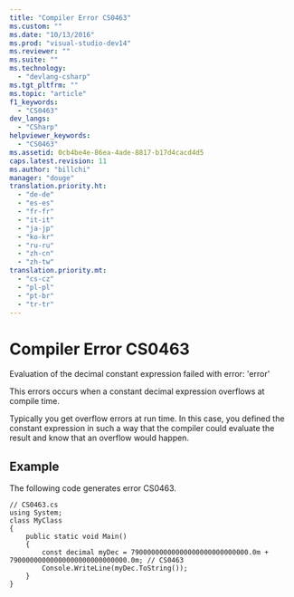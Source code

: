 ```yaml
---
title: "Compiler Error CS0463"
ms.custom: ""
ms.date: "10/13/2016"
ms.prod: "visual-studio-dev14"
ms.reviewer: ""
ms.suite: ""
ms.technology: 
  - "devlang-csharp"
ms.tgt_pltfrm: ""
ms.topic: "article"
f1_keywords: 
  - "CS0463"
dev_langs: 
  - "CSharp"
helpviewer_keywords: 
  - "CS0463"
ms.assetid: 0cb4be4e-86ea-4ade-8817-b17d4cacd4d5
caps.latest.revision: 11
ms.author: "billchi"
manager: "douge"
translation.priority.ht: 
  - "de-de"
  - "es-es"
  - "fr-fr"
  - "it-it"
  - "ja-jp"
  - "ko-kr"
  - "ru-ru"
  - "zh-cn"
  - "zh-tw"
translation.priority.mt: 
  - "cs-cz"
  - "pl-pl"
  - "pt-br"
  - "tr-tr"
---
```

# Compiler Error CS0463
Evaluation of the decimal constant expression failed with error: 'error'  
  
 This errors occurs when a constant decimal expression overflows at compile time.  
  
 Typically you get overflow errors at run time. In this case, you defined the constant expression in such a way that the compiler could evaluate the result and know that an overflow would happen.  
  
## Example  
 The following code generates error CS0463.  
  
```  
// CS0463.cs   
using System;   
class MyClass   
{  
    public static void Main()      
    {  
        const decimal myDec = 79000000000000000000000000000.0m + 79000000000000000000000000000.0m; // CS0463  
        Console.WriteLine(myDec.ToString());  
    }  
}  
```